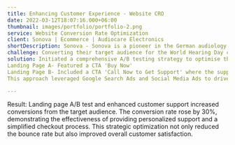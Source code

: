 ```yaml
---
title: Enhancing Customer Experience - Website CRO 
date: 2022-03-12T18:07:16.000+06:00
thumbnail: images/portfolio/portfolio-2.png
service: Website Conversion Rate Optimization
client: Sonova | Ecommerce | Audiocare Electronics 
shortDescription: Sonova - Sonova is a pioneer in the German audiology market with over 70 years of expertise, providing  high-quality hearing aid solutions, audio healthcare electronics devices and Sennheiser electronic consumer goods.
challenge: Converting their target audience for the World Hearing Day campaign. The primary issue was a high bounce rate from a specific consumer segment—demographics aged 50+ who are not internet savvy. These potential customers often faced confusion while navigating the website and selecting the right products, resulting in a low conversion rate, high bounce rate and numerous unanswered queries during checkout.
solution: Initiated a comprehensive A/B testing strategy to optimise the landing page and improve the overall customer experience. Data collected from the CRM team indicated that many customers in this segment struggled to check out and had multiple questions about product choices. I proposed A/B Test - landing page variations,
Landing Page A- Featured a CTA 'Buy Now'
Landing Page B- Included a CTA 'Call Now to Get Support' where the support team would assist with queries and help place orders.
This approach leveraged Google Search Ads and Social Media Ads to drive traffic to the landing pages. After gaining approval, collaborated closely with the product team to implement A/B Landing pages and integrate proactive customer support for this focused audience segment.

---
```

Result:
Landing page A/B test and enhanced customer support increased conversions from the target audience. The conversion rate rose by 30%, demonstrating the effectiveness of providing personalized support and a simplified checkout process. This strategic optimization not only reduced the bounce rate but also improved overall customer satisfaction.
